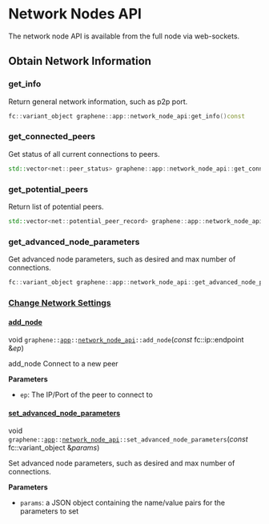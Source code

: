 # Network Nodes API

The network node API is available from the full node via web-sockets.

## Obtain Network Information

### get\_info

Return general network information, such as p2p port.

```cpp
fc::variant_object graphene::app::network_node_api:get_info()const
```

### get\_connected\_peers

Get status of all current connections to peers.

```cpp
std::vector<net::peer_status> graphene::app::network_node_api::get_connected_peers()const
```

### get\_potential\_peers

Return list of potential peers.

```cpp
std::vector<net::potential_peer_record> graphene::app::network_node_api::get_potential_peers()const
```

### get\_advanced\_node\_parameters

Get advanced node parameters, such as desired and max number of connections.

```cpp
fc::variant_object graphene::app::network_node_api::get_advanced_node_parameters()const
```

### [Change Network Settings](https://dev.bitshares.works/en/master/api/blockchain_api/network_node.html#id6)

#### [add\_node](https://dev.bitshares.works/en/master/api/blockchain_api/network_node.html#id7)

void `graphene::`[`app`](https://dev.bitshares.works/en/master/api/namespaces/app.html#_CPPv4N8graphene3appE)`::`[`network_node_api`](https://dev.bitshares.works/en/master/api/namespaces/app.html#_CPPv4N8graphene3app16network_node_apiE)`::add_node`\(_const_ fc::ip::endpoint &_ep_\)  


add\_node Connect to a new peer

**Parameters**

* `ep`: The IP/Port of the peer to connect to

#### [set\_advanced\_node\_parameters](https://dev.bitshares.works/en/master/api/blockchain_api/network_node.html#id8)

void `graphene::`[`app`](https://dev.bitshares.works/en/master/api/namespaces/app.html#_CPPv4N8graphene3appE)`::`[`network_node_api`](https://dev.bitshares.works/en/master/api/namespaces/app.html#_CPPv4N8graphene3app16network_node_apiE)`::set_advanced_node_parameters`\(_const_ fc::variant\_object &_params_\)  


Set advanced node parameters, such as desired and max number of connections.

**Parameters**

* `params`: a JSON object containing the name/value pairs for the parameters to set

